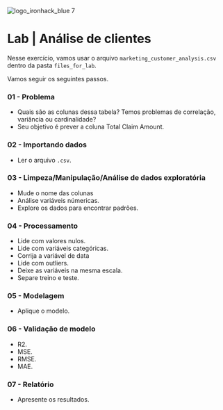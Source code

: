 ![logo_ironhack_blue 7](https://user-images.githubusercontent.com/23629340/40541063-a07a0a8a-601a-11e8-91b5-2f13e4e6b441.png)

# Lab | Análise de clientes

Nesse exercício, vamos usar o arquivo `marketing_customer_analysis.csv` dentro da pasta `files_for_lab`.

Vamos seguir os seguintes passos.

### 01 - Problema 

- Quais são as colunas dessa tabela? Temos problemas de correlação, variância ou cardinalidade?
- Seu objetivo é prever a coluna Total Claim Amount.

### 02 - Importando dados

- Ler o arquivo `.csv`.

### 03 - Limpeza/Manipulação/Análise de dados exploratória

- Mude o nome das colunas
- Análise variáveis númericas.
- Explore os dados para encontrar padrões.

### 04 - Processamento

- Lide com valores nulos.
- Lide com variáveis categóricas.
- Corrija a variável de data
- Lide com outliers.
- Deixe as variáveis na mesma escala.
- Separe treino e teste.

### 05 - Modelagem

- Aplique o modelo.

### 06 - Validação de modelo

- R2.
- MSE.
- RMSE.
- MAE.

### 07 - Relatório

- Apresente os resultados.
